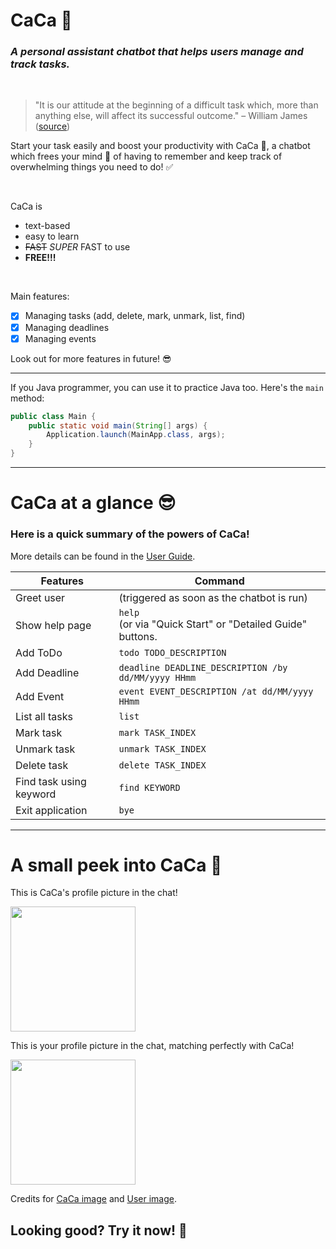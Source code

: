 # CaCa 🤖

### _A personal assistant chatbot that helps users manage and track tasks._

<br> 

> "It is our attitude at the beginning of a difficult task which, more than anything else, will affect its successful outcome." – William James ([source](https://www.brainyquote.com/quotes/william_james_157168))

Start your task easily and boost your productivity with CaCa 🤖, a chatbot which frees your mind 🤯 of having to remember and keep track of overwhelming things you need to do! ✅

<br>

CaCa is
- text-based
- easy to learn
- ~~FAST~~ _SUPER_ FAST to use
- __FREE!!!__

<br>

Main features:
- [x] Managing tasks (add, delete, mark, unmark, list, find)
- [x] Managing deadlines
- [x] Managing events

Look out for more features in future! 😎

<hr>

If you Java programmer, you can use it to practice Java too. Here's the `main` method:
```java
public class Main {
    public static void main(String[] args) {
        Application.launch(MainApp.class, args);
    }
}
```

<hr>

# CaCa at a glance 😎

### Here is a quick summary of the powers of CaCa!
More details can be found in the [User Guide](https://carriezhengjr.github.io/ip/).

| Features                | Command                                                        |
|-------------------------|----------------------------------------------------------------|
| Greet user              | (triggered as soon as the chatbot is run)                      |
| Show help page          | `help` <br/>(or via "Quick Start" or "Detailed Guide" buttons. |
| Add ToDo                | `todo TODO_DESCRIPTION`                                        |
| Add Deadline            | `deadline DEADLINE_DESCRIPTION /by dd/MM/yyyy HHmm`            |
| Add Event               | `event EVENT_DESCRIPTION /at dd/MM/yyyy HHmm`                  |
| List all tasks          | `list`                                                         |
| Mark task               | `mark TASK_INDEX`                                              |
| Unmark task             | `unmark TASK_INDEX`                                            |
| Delete task             | `delete TASK_INDEX`                                            |
| Find task using keyword | `find KEYWORD`                                                 |
| Exit application        | `bye`                                                          |

<hr>

# A small peek into CaCa 🤫

This is CaCa's profile picture in the chat!

<img src="https://user-images.githubusercontent.com/97394017/187884738-5b1159c7-362f-4e1d-b161-1da7d3ccff56.jpg" width="200">

This is your profile picture in the chat, matching perfectly with CaCa!

<img src="https://user-images.githubusercontent.com/97394017/187886431-1089218b-978f-42bf-8561-2a9cf4265897.jpg" width="200">

Credits for [CaCa image](https://m.duitang.com/blog/?id=1325275816) and [User image](https://m.duitang.com/blog/?id=1325275817).

## Looking good? Try it now! 🤩
